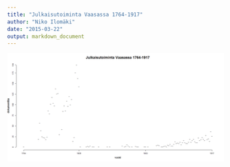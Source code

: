 ```yaml
---
title: "Julkaisutoiminta Vaasassa 1764-1917"
author: "Niko Ilomäki"
date: "2015-03-22"
output: markdown_document
---
```






![plot of chunk unnamed-chunk-3](figure/unnamed-chunk-3-1.png) 
